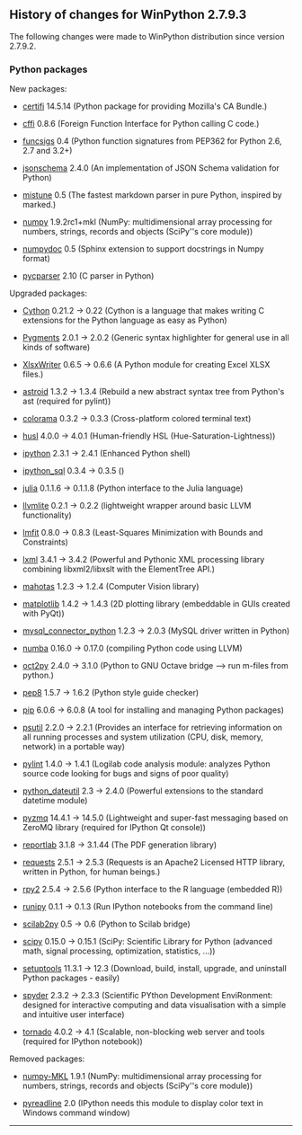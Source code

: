 ﻿## History of changes for WinPython 2.7.9.3

The following changes were made to WinPython distribution since version 2.7.9.2.

### Python packages

New packages:

  * [certifi](http://pypi.python.org/pypi/certifi) 14.5.14 (Python package for providing Mozilla's CA Bundle.)
  * [cffi](http://pypi.python.org/pypi/cffi) 0.8.6 (Foreign Function Interface for Python calling C code.)
  * [funcsigs](http://pypi.python.org/pypi/funcsigs) 0.4 (Python function signatures from PEP362 for Python 2.6, 2.7 and 3.2+)
  * [jsonschema](http://pypi.python.org/pypi/jsonschema) 2.4.0 (An implementation of JSON Schema validation for Python)
  * [mistune](http://pypi.python.org/pypi/mistune) 0.5 (The fastest markdown parser in pure Python, inspired by marked.)
  * [numpy](http://numpy.scipy.org/) 1.9.2rc1+mkl (NumPy: multidimensional array processing for numbers, strings, records and objects (SciPy''s core module))
  * [numpydoc](http://pypi.python.org/pypi/numpydoc) 0.5 (Sphinx extension to support docstrings in Numpy format)
  * [pycparser](http://pypi.python.org/pypi/pycparser) 2.10 (C parser in Python)

Upgraded packages:

  * [Cython](http://www.cython.org) 0.21.2 → 0.22 (Cython is a language that makes writing C extensions for the Python language as easy as Python)
  * [Pygments](http://pygments.org) 2.0.1 → 2.0.2 (Generic syntax highlighter for general use in all kinds of software)
  * [XlsxWriter](http://pypi.python.org/pypi/XlsxWriter) 0.6.5 → 0.6.6 (A Python module for creating Excel XLSX files.)
  * [astroid](http://pypi.python.org/pypi/astroid) 1.3.2 → 1.3.4 (Rebuild a new abstract syntax tree from Python's ast (required for pylint))
  * [colorama](http://pypi.python.org/pypi/colorama) 0.3.2 → 0.3.3 (Cross-platform colored terminal text)
  * [husl](http://pypi.python.org/pypi/husl) 4.0.0 → 4.0.1 (Human-friendly HSL (Hue-Saturation-Lightness))
  * [ipython](http://ipython.org) 2.3.1 → 2.4.1 (Enhanced Python shell)
  * [ipython_sql](http://pypi.python.org/pypi/ipython_sql) 0.3.4 → 0.3.5 ()
  * [julia](http://sourceforge.net/projects/stonebig.u/files/packages) 0.1.1.6 → 0.1.1.8 (Python interface to the Julia language)
  * [llvmlite](http://pypi.python.org/pypi/llvmlite) 0.2.1 → 0.2.2 (lightweight wrapper around basic LLVM functionality)
  * [lmfit](http://pypi.python.org/pypi/lmfit) 0.8.0 → 0.8.3 (Least-Squares Minimization with Bounds and Constraints)
  * [lxml](http://pypi.python.org/pypi/lxml) 3.4.1 → 3.4.2 (Powerful and Pythonic XML processing library combining libxml2/libxslt with the ElementTree API.)
  * [mahotas](http://pypi.python.org/pypi/mahotas) 1.2.3 → 1.2.4 (Computer Vision library)
  * [matplotlib](http://matplotlib.sourceforge.net) 1.4.2 → 1.4.3 (2D plotting library (embeddable in GUIs created with PyQt))
  * [mysql_connector_python](http://pypi.python.org/pypi/mysql_connector_python) 1.2.3 → 2.0.3 (MySQL driver written in Python)
  * [numba](http://pypi.python.org/pypi/numba) 0.16.0 → 0.17.0 (compiling Python code using LLVM)
  * [oct2py](http://pypi.python.org/pypi/oct2py) 2.4.0 → 3.1.0 (Python to GNU Octave bridge --> run m-files from python.)
  * [pep8](http://pypi.python.org/pypi/pep8) 1.5.7 → 1.6.2 (Python style guide checker)
  * [pip](http://pypi.python.org/pypi/pip) 6.0.6 → 6.0.8 (A tool for installing and managing Python packages)
  * [psutil](http://code.google.com/p/psutil) 2.2.0 → 2.2.1 (Provides an interface for retrieving information on all running processes and system utilization (CPU, disk, memory, network) in a portable way)
  * [pylint](http://www.logilab.org/project/pylint) 1.4.0 → 1.4.1 (Logilab code analysis module: analyzes Python source code looking for bugs and signs of poor quality)
  * [python_dateutil](http://labix.org/python-dateutil) 2.3 → 2.4.0 (Powerful extensions to the standard datetime module)
  * [pyzmq](http://pypi.python.org/pypi/pyzmq) 14.4.1 → 14.5.0 (Lightweight and super-fast messaging based on ZeroMQ library (required for IPython Qt console))
  * [reportlab](http://www.reportlab.org) 3.1.8 → 3.1.44 (The PDF generation library)
  * [requests](http://pypi.python.org/pypi/requests) 2.5.1 → 2.5.3 (Requests is an Apache2 Licensed HTTP library, written in Python, for human beings.)
  * [rpy2](http://pypi.python.org/pypi/rpy2) 2.5.4 → 2.5.6 (Python interface to the R language (embedded R))
  * [runipy](http://pypi.python.org/pypi/runipy) 0.1.1 → 0.1.3 (Run IPython notebooks from the command line)
  * [scilab2py](http://pypi.python.org/pypi/scilab2py) 0.5 → 0.6 (Python to Scilab bridge)
  * [scipy](http://www.scipy.org) 0.15.0 → 0.15.1 (SciPy: Scientific Library for Python (advanced math, signal processing, optimization, statistics, ...))
  * [setuptools](http://pypi.python.org/pypi/setuptools) 11.3.1 → 12.3 (Download, build, install, upgrade, and uninstall Python packages - easily)
  * [spyder](https://bitbucket.org/spyder-ide/spyderlib) 2.3.2 → 2.3.3 (Scientific PYthon Development EnviRonment: designed for interactive computing and data visualisation with a simple and intuitive user interface)
  * [tornado](http://pypi.python.org/pypi/tornado) 4.0.2 → 4.1 (Scalable, non-blocking web server and tools (required for IPython notebook))

Removed packages:

  * [numpy-MKL](http://numpy.scipy.org/) 1.9.1 (NumPy: multidimensional array processing for numbers, strings, records and objects (SciPy''s core module))
  * [pyreadline](http://ipython.org/pyreadline.html) 2.0 (IPython needs this module to display color text in Windows command window)

* * *
